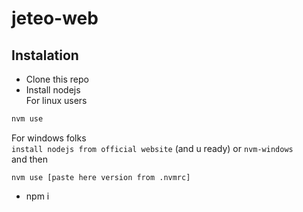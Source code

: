 # jeteo-web


## Instalation

* Clone this repo
* Install nodejs
<br/>For linux users
```bash
nvm use
```
For windows folks<br/>
`install nodejs from official website` (and u ready) or `nvm-windows`<br/>
and then
```batch
nvm use [paste here version from .nvmrc] 
```
* npm i

